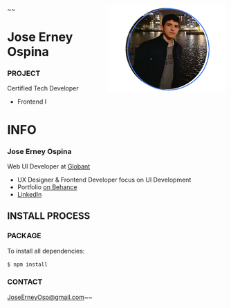 ~~<a href="https://www.behance.net/JoseOsp"><img src="./assets/joseErneyOspina.png" height="200" align="right"></a>
# Jose Erney Ospina

### PROJECT

Certified Tech Developer

  - Frontend I

# INFO

### Jose Erney Ospina

Web UI Developer at [ Globant ](https://www.linkedin.com/company/globant/mycompany/)

  - UX Designer & Frontend Developer focus on UI Development
  - Portfolio [ on Behance ](https://www.behance.net/JoseOsp/)
  - [ LinkedIn ](https://linkedin.com/in/joseerneyospina/)

## INSTALL PROCESS

### PACKAGE

To install all dependencies:

```bash
$ npm install
```


### CONTACT

JoseErneyOsp@gmail.com~~

